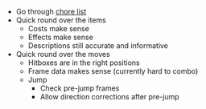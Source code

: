 - Go through [chore list](/docs/tasks/chore_tracker.md)
- Quick round over the items
  - Costs make sense
  - Effects make sense
  - Descriptions still accurate and informative
- Quick round over the moves
  - Hitboxes are in the right positions
  - Frame data makes sense (currently hard to combo)
  - Jump
    - Check pre-jump frames
    - Allow direction corrections after pre-jump
